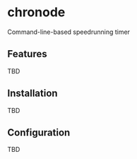 # chronode
Command-line-based speedrunning timer

## Features
TBD

## Installation
TBD

## Configuration
TBD